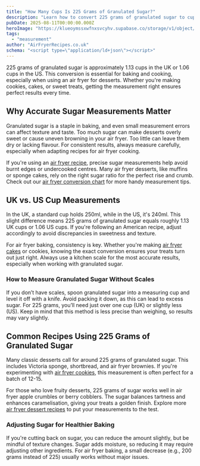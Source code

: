 ```yaml
---
title: "How Many Cups Is 225 Grams of Granulated Sugar?"
description: "Learn how to convert 225 grams of granulated sugar to cups for perfect baking results every time."
pubDate: 2025-08-11T00:00:00.000Z
heroImage: "https://klueoymssxwfnxsvcyhv.supabase.co/storage/v1/object/public/md/how-many-cups-is-225-grams-of-granulated-sugar-54098a0a.png"
tags:
  - "measurement"
author: "AirFryerRecipes.co.uk"
schema: "<script type=\"application/ld+json\"></script>"
---
```


<p>225 grams of granulated sugar is approximately 1.13 cups in the UK or 1.06 cups in the US. This conversion is essential for baking and cooking, especially when using an air fryer for desserts. Whether you're making cookies, cakes, or sweet treats, getting the measurement right ensures perfect results every time.</p>  

<h2>Why Accurate Sugar Measurements Matter</h2>  
<p>Granulated sugar is a staple in baking, and even small measurement errors can affect texture and taste. Too much sugar can make desserts overly sweet or cause uneven browning in your air fryer. Too little can leave them dry or lacking flavour. For consistent results, always measure carefully, especially when adapting recipes for air fryer cooking.</p>  
<p>If you're using an <a href=https://www.airfryerrecipe.co.uk/recipes>air fryer recipe</a>, precise sugar measurements help avoid burnt edges or undercooked centres. Many air fryer desserts, like muffins or sponge cakes, rely on the right sugar ratio for the perfect rise and crumb. Check out our <a href=https://www.airfryerrecipe.co.uk/air-fryer-conversion-chart>air fryer conversion chart</a> for more handy measurement tips.</p>  

<h2>UK vs. US Cup Measurements</h2>  
<p>In the UK, a standard cup holds 250ml, while in the US, it's 240ml. This slight difference means 225 grams of granulated sugar equals roughly 1.13 UK cups or 1.06 US cups. If you're following an American recipe, adjust accordingly to avoid discrepancies in sweetness and texture.</p>  
<p>For air fryer baking, consistency is key. Whether you're making <a href=https://www.airfryerrecipe.co.uk/recipe-category/cakes>air fryer cakes</a> or cookies, knowing the exact conversion ensures your treats turn out just right. Always use a kitchen scale for the most accurate results, especially when working with granulated sugar.</p>  

<h3>How to Measure Granulated Sugar Without Scales</h3>  
<p>If you don’t have scales, spoon granulated sugar into a measuring cup and level it off with a knife. Avoid packing it down, as this can lead to excess sugar. For 225 grams, you’ll need just over one cup (UK) or slightly less (US). Keep in mind that this method is less precise than weighing, so results may vary slightly.</p>  

<h2>Common Recipes Using 225 Grams of Granulated Sugar</h2>  
<p>Many classic desserts call for around 225 grams of granulated sugar. This includes Victoria sponge, shortbread, and air fryer brownies. If you're experimenting with <a href=https://www.airfryerrecipe.co.uk/recipe-category/cookies>air fryer cookies</a>, this measurement is often perfect for a batch of 12-15.</p>  
<p>For those who love fruity desserts, 225 grams of sugar works well in air fryer apple crumbles or berry cobblers. The sugar balances tartness and enhances caramelisation, giving your treats a golden finish. Explore more <a href=https://www.airfryerrecipe.co.uk/recipe-category/dessert>air fryer dessert recipes</a> to put your measurements to the test.</p>  

<h3>Adjusting Sugar for Healthier Baking</h3>  
<p>If you're cutting back on sugar, you can reduce the amount slightly, but be mindful of texture changes. Sugar adds moisture, so reducing it may require adjusting other ingredients. For air fryer baking, a small decrease (e.g., 200 grams instead of 225) usually works without major issues.</p>